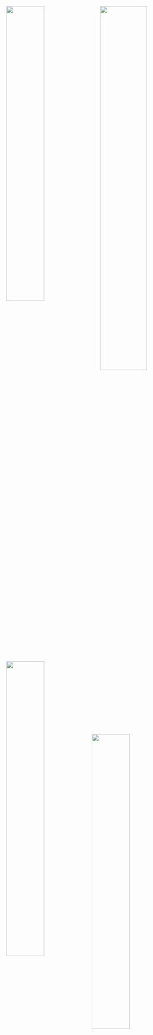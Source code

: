 <a href="https://github.com/BigBoyLeft/BigBoyLeft">
  <img width="50%" align="right" src="https://github-readme-stats.vercel.app/api/top-langs/?username=BigBoyLeft&show_icons=true&theme=dracula" />
</a>
<a href="https://github.com/BigBoyLeft/Rebirth">
  <img width="45%" align="left" src="https://github-readme-stats.vercel.app/api/pin/?username=BigBoyLeft&repo=Rebirth&show_icons=true&theme=dracula" />
</a>
<a href="https://github.com/BigBoyLeft/Fivem-Typescript-Boilerplate">
  <img width="45%" align="left" src="https://github-readme-stats.vercel.app/api/pin/?username=BigBoyLeft&repo=Fivem-Typescript-Boilerplate&show_icons=true&theme=dracula" />
</a>
<a href="https://github.com/BigBoyLeft/BigBoyLeft">
  <img width="45%" align="left" src="https://github-readme-stats.vercel.app/api?username=BigBoyLeft&show_icons=true&theme=dracula" />
</a>
